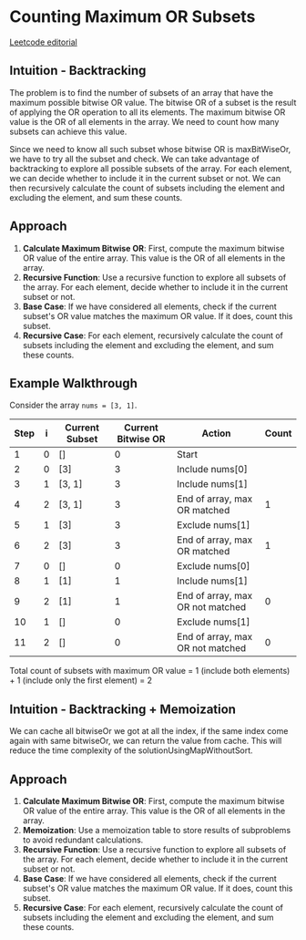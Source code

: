 # Counting Maximum OR Subsets
[Leetcode editorial](https://leetcode.com/problems/count-number-of-maximum-bitwise-or-subsets/editorial/?envType=daily-question&envId=2024-10-18)
## Intuition - Backtracking
The problem is to find the number of subsets of an array that have the maximum possible bitwise OR value. The bitwise OR of a subset is the result of applying the OR operation to all its elements. The maximum bitwise OR value is the OR of all elements in the array. We need to count how many subsets can achieve this value.

Since we need to know all such subset whose bitwise OR is maxBitWiseOr, we have to try all the subset and check. 
We can take advantage of backtracking to explore all possible subsets of the array. 
For each element, we can decide whether to include it in the current subset or not. 
We can then recursively calculate the count of subsets including the element and excluding the element, and sum these counts.
## Approach
1. **Calculate Maximum Bitwise OR**: First, compute the maximum bitwise OR value of the entire array. This value is the OR of all elements in the array.
2. **Recursive Function**: Use a recursive function to explore all subsets of the array. For each element, decide whether to include it in the current subset or not.
3. **Base Case**: If we have considered all elements, check if the current subset's OR value matches the maximum OR value. If it does, count this subset.
4. **Recursive Case**: For each element, recursively calculate the count of subsets including the element and excluding the element, and sum these counts.

## Example Walkthrough
Consider the array `nums = [3, 1]`.


| Step | i | Current Subset | Current Bitwise OR | Action | Count |
|------|---|----------------|--------------------|--------|-------|
| 1    | 0 | []             | 0                  | Start  |       |
| 2    | 0 | [3]            | 3                  | Include nums[0] |       |
| 3    | 1 | [3, 1]         | 3                  | Include nums[1] |       |
| 4    | 2 | [3, 1]         | 3                  | End of array, max OR matched | 1     |
| 5    | 1 | [3]            | 3                  | Exclude nums[1] |       |
| 6    | 2 | [3]            | 3                  | End of array, max OR matched | 1     |
| 7    | 0 | []             | 0                  | Exclude nums[0] |       |
| 8    | 1 | [1]            | 1                  | Include nums[1] |       |
| 9    | 2 | [1]            | 1                  | End of array, max OR not matched | 0     |
| 10   | 1 | []             | 0                  | Exclude nums[1] |       |
| 11   | 2 | []             | 0                  | End of array, max OR not matched | 0     |

Total count of subsets with maximum OR value = 1 (include both elements) + 1 (include only the first element) = 2



## Intuition - Backtracking + Memoization
We can cache all bitwiseOr we got at all the index, if the same index come again with same bitwiseOr, we can return the value from cache. This will reduce the time complexity of the solutionUsingMapWithoutSort.


## Approach
1. **Calculate Maximum Bitwise OR**: First, compute the maximum bitwise OR value of the entire array. This value is the OR of all elements in the array.
2. **Memoization**: Use a memoization table to store results of subproblems to avoid redundant calculations.
3. **Recursive Function**: Use a recursive function to explore all subsets of the array. For each element, decide whether to include it in the current subset or not.
4. **Base Case**: If we have considered all elements, check if the current subset's OR value matches the maximum OR value. If it does, count this subset.
5. **Recursive Case**: For each element, recursively calculate the count of subsets including the element and excluding the element, and sum these counts.
